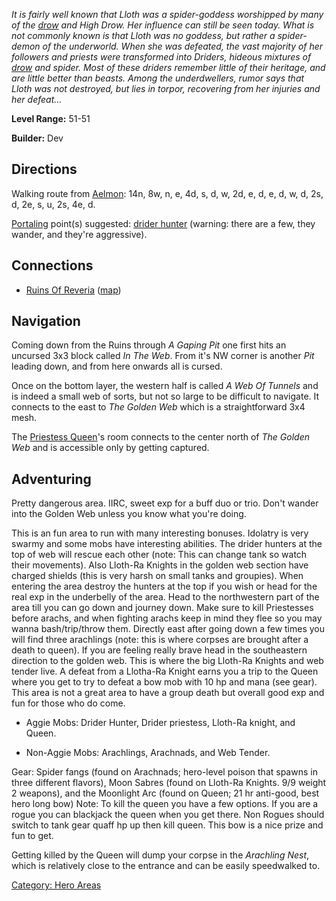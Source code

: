 *It is fairly well known that Lloth was a spider-goddess worshipped by
many of the [drow](Drow.md "wikilink") and High Drow. Her influence can
still be seen today. What is not commonly known is that Lloth was no
goddess, but rather a spider-demon of the underworld. When she was
defeated, the vast majority of her followers and priests were
transformed into Driders, hideous mixtures of [drow](Drow.md "wikilink")
and spider. Most of these driders remember little of their heritage, and
are little better than beasts. Among the underdwellers, rumor says that
Lloth was not destroyed, but lies in torpor, recovering from her
injuries and her defeat...*

**Level Range:** 51-51

**Builder:** Dev

## Directions

Walking route from [Aelmon](Aelmon.md "wikilink"): 14n, 8w, n, e, 4d, s,
d, w, 2d, e, d, e, d, w, d, 2s, d, 2e, s, u, 2s, 4e, d.

[Portaling](Portal.md "wikilink") point(s) suggested: [drider
hunter](Drider_Hunter.md "wikilink") (warning: there are a few, they
wander, and they're aggressive).

## Connections

-   [Ruins Of Reveria](:Category:Ruins_Of_Reveria.md "wikilink")
    ([map](Ruins_Of_Reveria_Map.md "wikilink"))

## Navigation

Coming down from the Ruins through *A Gaping Pit* one first hits an
uncursed 3x3 block called *In The Web*. From it's NW corner is another
*Pit* leading down, and from here onwards all is cursed.

Once on the bottom layer, the western half is called *A Web Of Tunnels*
and is indeed a small web of sorts, but not so large to be difficult to
navigate. It connects to the east to *The Golden Web* which is a
straightforward 3x4 mesh.

The [Priestess Queen](Priestess_Queen "wikilink")'s room connects to the
center north of *The Golden Web* and is accessible only by getting
captured.

## Adventuring

Pretty dangerous area. IIRC, sweet exp for a buff duo or trio. Don't
wander into the Golden Web unless you know what you're doing.

This is an fun area to run with many interesting bonuses. Idolatry is
very swarmy and some mobs have interesting abilities. The drider hunters
at the top of web will rescue each other (note: This can change tank so
watch their movements). Also Lloth-Ra Knights in the golden web section
have charged shields (this is very harsh on small tanks and groupies).
When entering the area destroy the hunters at the top if you wish or
head for the real exp in the underbelly of the area. Head to the
northwestern part of the area till you can go down and journey down.
Make sure to kill Priestesses before arachs, and when fighting arachs
keep in mind they flee so you may wanna bash/trip/throw them. Directly
east after going down a few times you will find three arachlings (note:
this is where corpses are brought after a death to queen). If you are
feeling really brave head in the southeastern direction to the golden
web. This is where the big Lloth-Ra Knights and web tender live. A
defeat from a Llotha-Ra Knight earns you a trip to the Queen where you
get to try to defeat a bow mob with 10 hp and mana (see gear). This area
is not a great area to have a group death but overall good exp and fun
for those who do come.

-   Aggie Mobs: Drider Hunter, Drider priestess, Lloth-Ra knight, and
    Queen.

<!-- -->

-   Non-Aggie Mobs: Arachlings, Arachnads, and Web Tender.

Gear: Spider fangs (found on Arachnads; hero-level poison that spawns in
three different flavors), Moon Sabres (found on Lloth-Ra Knights. 9/9
weight 2 weapons), and the Moonlight Arc (found on Queen; 21 hr
anti-good, best hero long bow) Note: To kill the queen you have a few
options. If you are a rogue you can blackjack the queen when you get
there. Non Rogues should switch to tank gear quaff hp up then kill
queen. This bow is a nice prize and fun to get.

Getting killed by the Queen will dump your corpse in the *Arachling
Nest*, which is relatively close to the entrance and can be easily
speedwalked to.

[Category: Hero Areas](Category:_Hero_Areas "wikilink")
